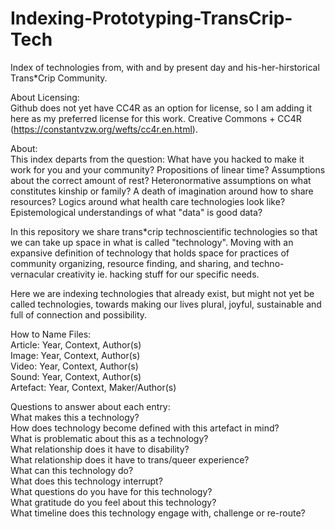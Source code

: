 # Indexing-Prototyping-TransCrip-Tech  
Index of technologies from, with and by present day and his-her-hirstorical Trans*Crip Community.

About Licensing:  
Github does not yet have CC4R as an option for license, so I am adding it here as my preferred license for this work. Creative Commons + CC4R (https://constantvzw.org/wefts/cc4r.en.html). 

About:  
This index departs from the question: What have you hacked to make it work for you and your community? Propositions of linear time? Assumptions about the correct amount of rest? Heteronormative assumptions on what constitutes kinship or family? A death of imagination around how to share resources? Logics around what health care technologies look like? Epistemological understandings of what "data" is good data?  

In this repository we share trans*crip technoscientific technologies so that we can take up space in what is called "technology". Moving with an expansive definition of technology that holds space for practices of community organizing, resource finding, and sharing, and techno-vernacular creativity ie. hacking stuff for our specific needs. 
 
Here we are indexing technologies that already exist, but might not yet be called technologies, towards making our lives plural, joyful, sustainable and full of connection and possibility.

How to Name Files:  
Article: Year, Context, Author(s)  
Image: Year, Context, Author(s)  
Video: Year, Context, Author(s)  
Sound: Year, Context, Author(s)  
Artefact: Year, Context, Maker/Author(s)

Questions to answer about each entry:  
What makes this a technology?  
How does technology become defined with this artefact in mind?  
What is problematic about this as a technology?  
What relationship does it have to disability?  
What relationship does it have to trans/queer experience?  
What can this technology do?  
What does this technology interrupt?  
What questions do you have for this technology?  
What gratitude do you feel about this technology?  
What timeline does this technology engage with, challenge or re-route?


